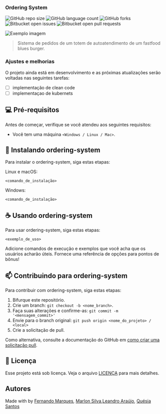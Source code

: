 ### Ordering System 

![GitHub repo size](https://img.shields.io/github/repo-size/iuricode/README-template?style=for-the-badge)
![GitHub language count](https://img.shields.io/github/languages/count/iuricode/README-template?style=for-the-badge)
![GitHub forks](https://img.shields.io/github/forks/iuricode/README-template?style=for-the-badge)
![Bitbucket open issues](https://img.shields.io/bitbucket/issues/iuricode/README-template?style=for-the-badge)
![Bitbucket open pull requests](https://img.shields.io/bitbucket/pr-raw/iuricode/README-template?style=for-the-badge)

<img src="imagem.png" alt="Exemplo imagem">

> Sistema de pedidos de um totem de autoatendimento de um fastfood blues burger.

### Ajustes e melhorias

O projeto ainda está em desenvolvimento e as próximas atualizações serão voltadas nas seguintes tarefas:

- [ ] implementação de clean code
- [ ] implementaçao de kubernets

## 💻 Pré-requisitos

Antes de começar, verifique se você atendeu aos seguintes requisitos:

* Você tem uma máquina `<Windows / Linux / Mac>`.

## 🚀 Instalando ordering-system

Para instalar o ordering-system, siga estas etapas:

Linux e macOS:
```
<comando_de_instalação>
```

Windows:
```
<comando_de_instalação>
```

## ☕ Usando ordering-system

Para usar ordering-system, siga estas etapas:

```
<exemplo_de_uso>
```

Adicione comandos de execução e exemplos que você acha que os usuários acharão úteis. Fornece uma referência de opções para pontos de bônus!

## 📫 Contribuindo para ordering-system

Para contribuir com ordering-system, siga estas etapas:

1. Bifurque este repositório.
2. Crie um branch: `git checkout -b <nome_branch>`.
3. Faça suas alterações e confirme-as: `git commit -m '<mensagem_commit>'`
4. Envie para o branch original: `git push origin <nome_do_projeto> / <local>`
5. Crie a solicitação de pull.

Como alternativa, consulte a documentação do GitHub em [como criar uma solicitação pull](https://help.github.com/en/github/collaborating-with-issues-and-pull-requests/creating-a-pull-request).


## 📝 Licença

Esse projeto está sob licença. Veja o arquivo [LICENÇA](LICENSE.md) para mais detalhes.

## Autores
Made with by  [Fernando Marques](https://www.linkedin.com/in/fernando-pozo-marques-junior/), [Marlon Silva](https://www.linkedin.com/in/marlon-silva-43075a184/),[Leandro Araújo](https://www.linkedin.com/in/leandroaraujo-sp), [Quésia Santos
](https://www.linkedin.com/in/quesiasts/)